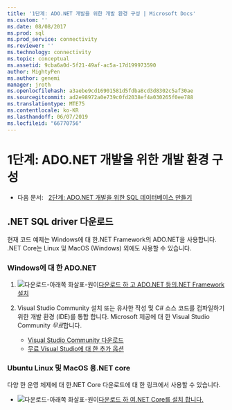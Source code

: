 ```yaml
---
title: '1단계: ADO.NET 개발을 위한 개발 환경 구성 | Microsoft Docs'
ms.custom: ''
ms.date: 08/08/2017
ms.prod: sql
ms.prod_service: connectivity
ms.reviewer: ''
ms.technology: connectivity
ms.topic: conceptual
ms.assetid: 9cba6a0d-5f21-49af-ac5a-17d199973590
author: MightyPen
ms.author: genemi
manager: jroth
ms.openlocfilehash: a3aebe9cd16901581d5fdba8cd3d8302c5af30ae
ms.sourcegitcommit: ad2e98972a0e739c0fd2038ef4a030265f0ee788
ms.translationtype: MTE75
ms.contentlocale: ko-KR
ms.lasthandoff: 06/07/2019
ms.locfileid: "66770756"
---
```

# <a name="step-1-configure-development-environment-for-adonet-development"></a>1단계: ADO.NET 개발을 위한 개발 환경 구성

- 다음 문서:&nbsp;&nbsp;&nbsp;[2단계: ADO.NET 개발을 위한 SQL 데이터베이스 만들기](step-2-create-a-sql-database-for-ado-net-development.md)  

## <a name="download-a-net-sql-driver"></a>.NET SQL driver 다운로드

현재 코드 예제는 Windows에 대 한.NET Framework의 ADO.NET을 사용합니다. .NET Core는 Linux 및 MacOS (Windows) 외에도 사용할 수 있습니다.

### <a name="adonet-for-windows"></a>Windows에 대 한 ADO.NET

1. ![다운로드-아래쪽 화살표-원이](../../ssdt/media/download.png)[다운로드 하 고 ADO.NET 등의.NET Framework 설치](../sql-connection-libraries.md#anchor-20-drivers-relational-access)

2. Visual Studio Community 설치 또는 유사한 작성 및 C# 소스 코드를 컴파일하기 위한 개발 환경 (IDE)를 통합 합니다. Microsoft 제공에 대 한 Visual Studio Community *무료*합니다.  
    - [Visual Studio Community 다운로드](https://www.visualstudio.com/products/visual-studio-community-vs)  
    - [무료 Visual Studio에 대 한 추가 옵션](https://www.visualstudio.com/products/free-developer-offers-vs.aspx)  


### <a name="net-core-for-linux-ubuntu-and-macos"></a>Ubuntu Linux 및 MacOS 용.NET core

다양 한 운영 체제에 대 한.NET Core 다운로드에 대 한 링크에서 사용할 수 있습니다.

- ![다운로드-아래쪽 화살표-원이](../../ssdt/media/download.png)[다운로드 하 여.NET Core를 설치 합니다.](../sql-connection-libraries.md#anchor-20-drivers-relational-access)
